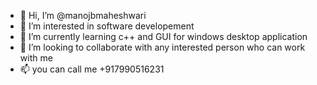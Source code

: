 - 👋 Hi, I’m @manojbmaheshwari
- 👀 I’m interested in software developement
- 🌱 I’m currently learning c++ and GUI for windows desktop application
- 💞️ I’m looking to collaborate with any interested person who can work with me
- 📫 you can call me +917990516231

<!---
manojbmaheshwari/manojbmaheshwari is a ✨ special ✨ repository because its `README.md` (this file) appears on your GitHub profile.
You can click the Preview link to take a look at your changes.
--->
